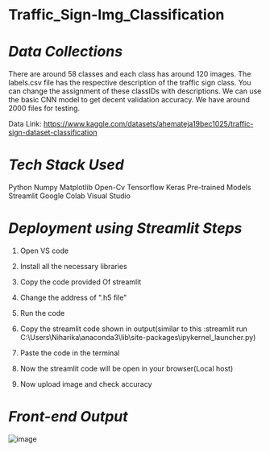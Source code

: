 # Traffic_Sign-Img_Classification

# *Data Collections*
There are around 58 classes and each class has around 120 images. The labels.csv file has the respective description of the traffic sign class. You can change the assignment of these classIDs with descriptions. We can use the basic CNN model to get decent validation accuracy. We have around 2000 files for testing.

Data Link: https://www.kaggle.com/datasets/ahemateja19bec1025/traffic-sign-dataset-classification

# *Tech Stack Used*
Python
Numpy
Matplotlib
Open-Cv
Tensorflow
Keras
Pre-trained Models 
Streamlit
Google Colab
Visual Studio

# *Deployment using Streamlit Steps*
1. Open VS code 
2. Install all the necessary libraries
3. Copy the code provided Of streamlit
4. Change the address of ".h5 file"
5. Run the code
6. Copy the streamlit code shown in output(similar to this :streamlit run C:\Users\Niharika\anaconda3\lib\site-packages\ipykernel_launcher.py)

7. Paste the code in the terminal 
8. Now the streamlit code will be open in your browser(Local host)
9. Now upload image and check accuracy 


# *Front-end Output*
![image](https://user-images.githubusercontent.com/66713603/200264833-a85493c1-5ecd-4be6-ac2c-82a08508f3e0.png)

